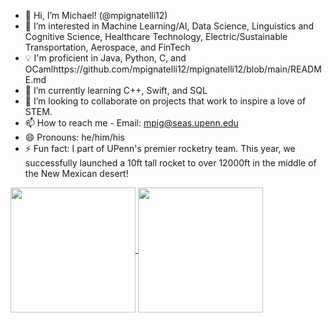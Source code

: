 - 👋 Hi, I’m Michael! (@mpignatelli12)
- 👀 I’m interested in Machine Learning/AI, Data Science, Linguistics and Cognitive Science, Healthcare Technology, Electric/Sustainable Transportation, Aerospace, and FinTech
- 💡 I'm proficient in Java, Python, C, and OCamlhttps://github.com/mpignatelli12/mpignatelli12/blob/main/README.md
- 🌱 I’m currently learning C++, Swift, and SQL 
- 💞️ I’m looking to collaborate on projects that work to inspire a love of STEM.
- 📫 How to reach me - Email: mpig@seas.upenn.edu
- 😄 Pronouns: he/him/his
- ⚡ Fun fact: I part of UPenn's premier rocketry team. This year, we successfully launched a 10ft tall rocket to over 12000ft in the middle of the New Mexican desert!

<a href="https://github.com/anuraghazra/github-readme-stats">
  <img height=200 align="center" src="https://github-readme-stats.vercel.app/api?username=mpignatelli12&rank_icon=github&theme=github_dark" />
</a>
<a href="https://github.com/anuraghazra/convoychat">
  <img height=200 align="center" src="https://github-readme-stats.vercel.app/api/top-langs?username=mpignatelli12&layout=compact&langs_count=8&card_width=320&size_weight=0.5&count_weight=0.5&theme=github_dark" />
</a>
<!---
mpignatelli12/mpignatelli12 is a ✨ special ✨ repository because its `README.md` (this file) appears on your GitHub profile.
You can click the Preview link to take a look at your changes.
--->

